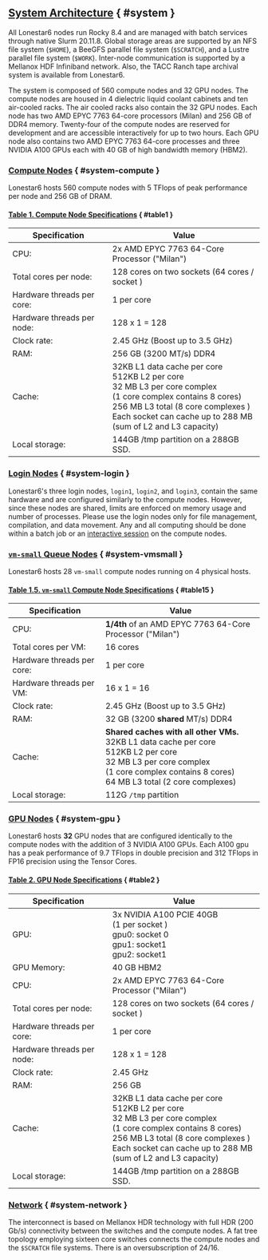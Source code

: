 ## [System Architecture](#system) { #system }

All Lonestar6 nodes run Rocky 8.4 and are managed with batch services through native Slurm 20.11.8. Global storage areas are supported by an NFS file system (`$HOME`), a BeeGFS parallel file system (`$SCRATCH`), and a Lustre parallel file system (`$WORK`). Inter-node communication is supported by a Mellanox HDF Infiniband network. Also, the TACC Ranch tape archival system is available from Lonestar6.

The system is composed of 560 compute nodes and 32 GPU nodes.  The compute nodes are housed in 4 dielectric liquid coolant cabinets and ten air-cooled racks.  The air cooled racks also contain the 32 GPU nodes.  Each node has two AMD EPYC 7763 64-core processors (Milan) and 256 GB of DDR4 memory. Twenty-four of the compute nodes are reserved for development and are accessible interactively for up to two hours. Each GPU node also contains two AMD EPYC 7763 64-core processes and three NVIDIA A100 GPUs each with 40 GB of high bandwidth memory (HBM2).


### [Compute Nodes](#system-compute) { #system-compute }

Lonestar6 hosts 560 compute nodes with 5 TFlops of peak performance per node and 256 GB of DRAM.

#### [Table 1. Compute Node Specifications](#table1) { #table1 }

Specification | Value
--- | ---
CPU: &nbsp; | 2x AMD EPYC 7763 64-Core Processor ("Milan")
Total cores per node: &nbsp; | 128 cores on two sockets (64 cores / socket )
Hardware threads per core: &nbsp; | 1 per core 
Hardware threads per node: &nbsp; | 128 x 1 = 128
Clock rate: &nbsp; | 2.45 GHz (Boost up to 3.5 GHz)
RAM: &nbsp; | 256 GB (3200 MT/s) DDR4
Cache: &nbsp; | 32KB L1 data cache per core<br>512KB L2 per core<br>32 MB L3 per core complex<br>(1 core complex contains 8 cores)<br>256 MB L3 total (8 core complexes )<br>Each socket can cache up to 288 MB<br>(sum of L2 and L3 capacity)
Local storage:&nbsp; | 144GB /tmp partition on a 288GB SSD.

### [Login Nodes](#system-login) { #system-login }

Lonestar6's three login nodes, `login1`, `login2`, and `login3`, contain the same hardware and are configured similarly to the compute nodes. However, since these nodes are shared, limits are enforced on memory usage and number of processes. Please use the login nodes only for file management, compilation, and data movement. Any and all computing should be done within a batch job or an [interactive session](http://portal.tacc.utexas.edu/software/idev) on the compute nodes.

### [`vm-small` Queue Nodes](#system-vmsmall) { #system-vmsmall }

Lonestar6 hosts 28 `vm-small` compute nodes running on 4 physical hosts.

#### [Table 1.5. `vm-small` Compute Node Specifications](#table15) { #table15 }

Specification | Value
--- | ---
CPU: &nbsp; | <b>1/4th</b> of an AMD EPYC 7763 64-Core Processor ("Milan")
Total cores per VM: &nbsp; | 16 cores
Hardware threads per core: &nbsp; | 1 per core 
Hardware threads per VM: &nbsp; | 16 x 1 = 16
Clock rate: &nbsp; | 2.45 GHz (Boost up to 3.5 GHz)
RAM: &nbsp; | 32 GB (3200 <b>shared</b> MT/s) DDR4
Cache: &nbsp; | <b>Shared caches with all other VMs.</b><br>32KB L1 data cache per core<br>512KB L2 per core<br>32 MB L3 per core complex<br>(1 core complex contains 8 cores)<br>64 MB L3 total (2 core complexes)
Local storage:&nbsp; | 112G <code>/tmp</code> partition


### [GPU Nodes](#system-gpu) { #system-gpu }

Lonestar6 hosts **32** GPU nodes that are configured identically to the compute nodes with the addition of 3 NVIDIA A100 GPUs.  Each A100 gpu has a peak performance of 9.7 TFlops in double precision and 312 TFlops in FP16 precision using the Tensor Cores.

#### [Table 2. GPU Node Specifications](#table2) { #table2 }


Specification | Value
--- | ---
GPU:&nbsp; | 3x NVIDIA A100 PCIE 40GB<br>(1 per socket )<br>gpu0:   socket 0<br>gpu1:   socket1<br>gpu2:   socket1
GPU Memory:&nbsp; | 40 GB HBM2
CPU: &nbsp; | 2x AMD EPYC 7763 64-Core Processor ("Milan")
Total cores per node: &nbsp; | 128 cores on two sockets (64 cores / socket )
Hardware threads per core: &nbsp; | 1 per core 
Hardware threads per node: &nbsp; | 128 x 1 = 128
Clock rate: &nbsp; | 2.45 GHz
RAM: &nbsp; | 256 GB
Cache: &nbsp; | 32KB L1 data cache per core<br>512KB L2 per core<br>32 MB L3 per core complex<br>(1 core complex contains 8 cores)<br>256 MB L3 total (8 core complexes )<br>Each socket can cache up to 288 MB<br>(sum of L2 and L3 capacity)
Local storage: &nbsp; | 144GB /tmp partition on a 288GB SSD.

### [Network](#system-network) { #system-network }

The interconnect is based on Mellanox HDR technology with full HDR (200 Gb/s) connectivity between the switches and the compute nodes. A fat tree topology employing sixteen core switches connects the compute nodes and the `$SCRATCH` file systems. There is an oversubscription of 24/16.


